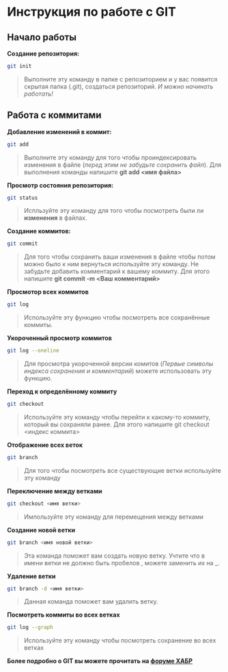 # Инструкция по работе с GIT

## Начало работы

**Создание репозитория:**
```sh
git init
```
> Выполните эту команду в папке с репозиторием и у вас появится скрытая папка (.git), создаться репозиторий. *И можно начинать работать!*

## Работа с коммитами

**Добавление изменений в коммит:**
```sh
git add
```
> Выполните эту команду для того чтобы проиндексировать  изменения в файле (*перед этим не забудьте сохранить файл*). Для выполнения команды напишите **git add <имя файла>**

**Просмотр состояния репозитория:**
```sh
git status
```
> Испльзуйте эту команду для того чтобы посмотреть были ли **изменения** в файлах.

**Создание коммитов:**
```sh
git commit
```
> Для того чтобы сохранить ваши изменения в файле чтобы потом можно было к ним вернуться используйте эту команду.
Не забудьте добавить комментарий к вашему коммиту. Для этого напишите **git commit -m <Ваш комментарий>**

**Просмотор всех коммитов**
```sh
git log
```
 > Используйте эту функцию чтобы посмотреть все сохранённые коммиты. 

 **Укороченный просмотр коммитов**
 ```sh
 git log --oneline
 ```
 > Для просмотра укороченной версии комитов (*Первые символы индекса сохранения и комментарий*) можете использовать эту функцию.

 **Переход к определённому коммиту**
 ```sh
 git checkout
 ```
 > Используйте эту команду чтобы перейти к какому-то коммиту, который вы сохраняли ранее. Для этого напишите git checkout <индекс коммита>

 **Отображение всех веток**
```sh
git branch
```
> Для того чтобы посмотреть все существующие ветки используйте эту команду

**Переключение между ветками**
```sh
git checkout <имя ветки>
```
> Импользуйте эту команду для перемещения между ветками

**Создание новой ветки**
```sh
git branch <имя новой ветки>
```
> Эта команда поможет вам создать новую ветку. Учтите что в имени ветки не должно быть пробелов , можете заменить их на _.

**Удаление ветки**
```sh
git branch -d <имя ветки>
```
> Данная команда поможет вам удалить ветку.

**Посмотреть коммиты во всех ветках**
```sh
git log --graph
```
> Используйте эту команду чтобы посмотреть сохранение во всех ветках

 **Более подробно о GIT вы можете прочитать на [форуме ХАБР](https://habr.com/ru/companies/ruvds/articles/599929/)**